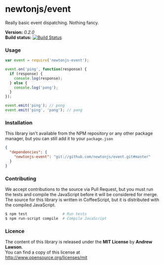 # newtonjs/event #

Really basic event dispatching. Nothing fancy.

**Version:** *0.2.0*<br/>
**Build status:** [![Build Status][travis-status]][travis]


### Usage ###

```js
var event = require('newtonjs-event');

event.on('ping', function(response) {
  if (response) {
    console.log(response);
  } else {
    console.log('pong');
  }
});

event.emit('ping'); // pong
event.emit('ping', 'pang'); // pang
```


### Installation ###

This library isn't available from the NPM repository or any other
package manager, but you can still add it to your `package.json`

```json
{
  "dependencies": {
    "newtonjs-event": "git://github.com/newtonjs/event.git#master"
  }
}
```


### Contributing ###

We accept contributions to the source via Pull Request, but you must run the tests
and compile the JavaScript before it will be considered for merge.
The source for this library is written in CoffeeScript, but it is distributed with
the compiled JavaScript.

```bash
$ npm test                # Run tests
$ npm run-script compile  # Compile JavaScript
```



### Licence ###
The content of this library is released under the **MIT License** by **Andrew Lawson**.<br/>
You can find a copy of this license at http://www.opensource.org/licenses/mit


<!-- Links -->
[travis]: https://travis-ci.org/newtonjs/event
[travis-status]: https://travis-ci.org/newtonjs/event.png?branch=master